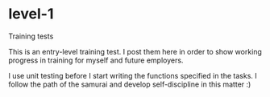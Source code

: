 # level-1
Training tests

This is an entry-level training test. I post them here in order to show working progress in training for myself and future employers.

I use unit testing before I start writing the functions specified in the tasks. I follow the path of the samurai and develop self-discipline in this matter :)
